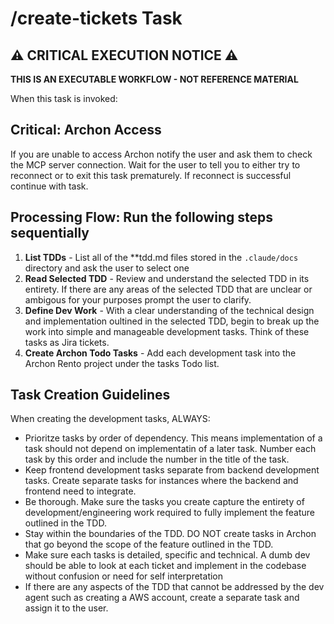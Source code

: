 # /create-tickets Task

## ⚠️ CRITICAL EXECUTION NOTICE ⚠️

**THIS IS AN EXECUTABLE WORKFLOW - NOT REFERENCE MATERIAL**

When this task is invoked:

## Critical: Archon Access

If you are unable to access Archon notify the user and ask them to check the MCP server connection. 
Wait for the user to tell you to either try to reconnect or to exit this task prematurely. If reconnect is successful continue with task.

## Processing Flow: Run the following steps sequentially

<!-- 1. **List TDDs** - List all of the **tdd.md files stored in the Archon Rento project and ask the user to select one -->
1. **List TDDs** - List all of the **tdd.md files stored in the `.claude/docs` directory and ask the user to select one
2. **Read Selected TDD** - Review and understand the selected TDD in its entirety. If there are any areas of the selected TDD that are unclear or ambigous for your purposes prompt the user to clarify.
3. **Define Dev Work** - With a clear understanding of the technical design and implementation oultined in the selected TDD, begin to break up the work into simple and manageable development tasks. Think of these tasks as Jira tickets.
4. **Create Archon Todo Tasks** - Add each development task into the Archon Rento project under the tasks Todo list. 

## Task Creation Guidelines

When creating the development tasks, ALWAYS:

- Prioritze tasks by order of dependency. This means implementation of a task should not depend on implementatin of a later task. Number each task by this order and include the number in the title of the task.
- Keep frontend development tasks separate from backend development tasks. Create separate tasks for instances where the backend and frontend need to integrate.
- Be thorough. Make sure the tasks you create capture the entirety of development/engineering work required to fully implement the feature outlined in the TDD.
- Stay within the boundaries of the TDD. DO NOT create tasks in Archon that go beyond the scope of the feature outlined in the TDD.
- Make sure each tasks is detailed, specific and technical. A dumb dev should be able to look at each ticket and implement in the codebase without confusion or need for self interpretation
- If there are any aspects of the TDD that cannot be addressed by the dev agent such as creating a AWS account, create a separate task and assign it to the user. 